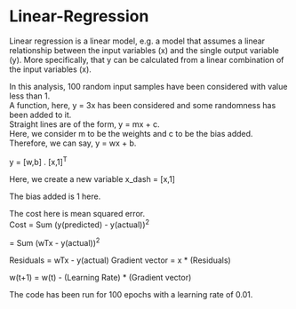 # Linear-Regression

Linear regression is a linear model, e.g. a model that assumes a linear relationship between the input variables (x) and the single output variable (y). More specifically, that y can be calculated from a linear combination of the input variables (x). <br />

In this analysis, 100 random input samples have been considered with value less than 1. <br />
A function, here, y = 3x has been considered and some randomness has been added to it. <br />
Straight lines are of the form, y = mx + c.  <br />
Here, we consider m to be the weights and c to be the bias added.  <br />
Therefore, we can say, y = wx + b. <br />

y = [w,b] . [x,1]<sup>T

Here, we create a new variable x_dash = [x,1]

The bias added is 1 here. <br />

The cost here is mean squared error.  <br />
Cost = Sum (y(predicted) - y(actual))<sup>2   <br />
  
= Sum (wTx - y(actual))<sup>2  
  
Residuals = wTx - y(actual)
Gradient vector = x * (Residuals)

w(t+1) = w(t) - (Learning Rate) * (Gradient vector)

The code has been run for 100 epochs with a learning rate of 0.01.
